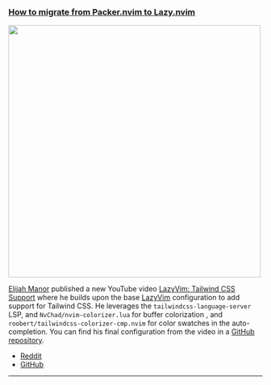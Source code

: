 <h3 id="guide-lazyvim-tailwind">
  <a href="#guide-lazyvim-tailwind">
    <span class="icon-text">
      <span class="icon">
        <i class="fa-solid fa-lightbulb"></i>
      </span>
      </span>
      <span>How to migrate from Packer.nvim to Lazy.nvim</span>
    </a>
  </h3>
</h3>
<a href="https://www.youtube.com/watch?v=_NiWhZeR-MY">
  <img width=500 src="https://user-images.githubusercontent.com/86454/220010813-5d8df466-bd90-43a0-9396-87cd905d0961.png">
</a>

[Elijah Manor](https://twitter.com/elijahmanor) published a new YouTube video [LazyVim: Tailwind CSS Support](https://www.youtube.com/watch?v=_NiWhZeR-MY) where he builds upon the base [LazyVim](https://github.com/LazyVim/LazyVim) configuration to add support for Tailwind CSS. He leverages the `tailwindcss-language-server` LSP, and  `NvChad/nvim-colorizer.lua` for buffer colorization , and `roobert/tailwindcss-colorizer-cmp.nvim` for color swatches in the auto-completion. You can find his final configuration from the video in a [GitHub repository](https://github.com/elijahmanor/youtube-lazyvim-tailwind).

- [Reddit](https://www.reddit.com/r/neovim/comments/112xuwm/lazyvim_adding_tailwind_css_support/)
- [GitHub](https://github.com/elijahmanor/youtube-lazyvim-tailwind)

---


